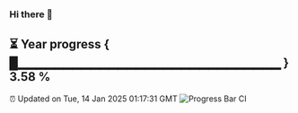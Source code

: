 ### Hi there 👋
⏳ Year progress { █▁▁▁▁▁▁▁▁▁▁▁▁▁▁▁▁▁▁▁▁▁▁▁▁▁▁▁▁▁ } 3.58 %
---
⏰ Updated on Tue, 14 Jan 2025 01:17:31 GMT
![Progress Bar CI](https://github.com/liununu/liununu/workflows/Progress%20Bar%20CI/badge.svg)
